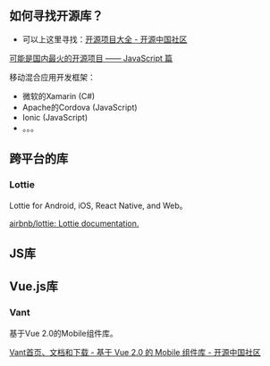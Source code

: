 ## 如何寻找开源库？

- 可以上这里寻找：[开源项目大全 - 开源中国社区](http://www.oschina.net/project "开源项目大全 - 开源中国社区") 





[可能是国内最火的开源项目 —— JavaScript 篇](http://mp.weixin.qq.com/s?src=11&timestamp=1508204933&ver=457&signature=pygUI-CXqW*NSRNXP0xg-bVULhJiPfReBs87j4VkiaIXVpqgrO1bYt*DXIstmYBfMrDC-utiFg74OB72mr2HRLjx6wWwISdkvXMJikeIjuLmRDag-juc3L4VPg3aGfeP&new=1 "可能是国内最火的开源项目 —— JavaScript 篇")



移动混合应用开发框架：

* 微软的Xamarin (C#)
* Apache的Cordova (JavaScript)
* Ionic  (JavaScript)
* 。。。





## 跨平台的库



### Lottie

Lottie for Android, iOS, React Native, and Web。

[airbnb/lottie: Lottie documentation.](https://github.com/airbnb/lottie "airbnb/lottie: Lottie documentation.")



## JS库









## Vue.js库



### Vant

基于Vue 2.0的Mobile组件库。

[Vant首页、文档和下载 - 基于 Vue 2.0 的 Mobile 组件库 - 开源中国社区](https://www.oschina.net/p/vant?utm_source=tuicool&utm_medium=referral "Vant首页、文档和下载 - 基于 Vue 2.0 的 Mobile 组件库 - 开源中国社区")



